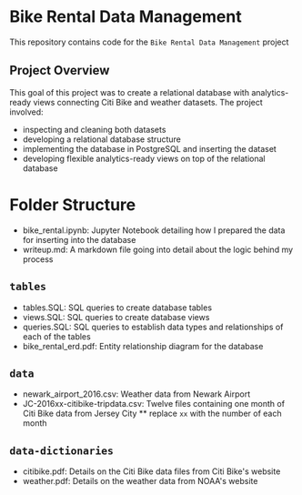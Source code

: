 # Bike Rental Data Management
This repository contains code for the `Bike Rental Data Management` project

## Project Overview
This goal of this project was to create a relational database with analytics-ready views connecting Citi Bike and weather datasets. The project involved:
* inspecting and cleaning both datasets
* developing a relational database structure
* implementing the database in PostgreSQL and inserting the dataset
* developing flexible analytics-ready views on top of the relational database

# Folder Structure
* bike_rental.ipynb: Jupyter Notebook detailing how I prepared the data for inserting into the database
* writeup.md: A markdown file going into detail about the logic behind my process 

## `tables`
* tables.SQL: SQL queries to create database tables
* views.SQL: SQL queries to create database views
* queries.SQL: SQL queries to establish data types and relationships of each of the tables
* bike_rental_erd.pdf: Entity relationship diagram for the database

## `data`
* newark_airport_2016.csv: Weather data from Newark Airport
* JC-2016xx-citibike-tripdata.csv: Twelve files containing one month of Citi Bike data from Jersey City
    ** replace `xx` with the number of each month

## `data-dictionaries`
* citibike.pdf: Details on the Citi Bike data files from Citi Bike's website
* weather.pdf: Details on the weather data from NOAA's website

